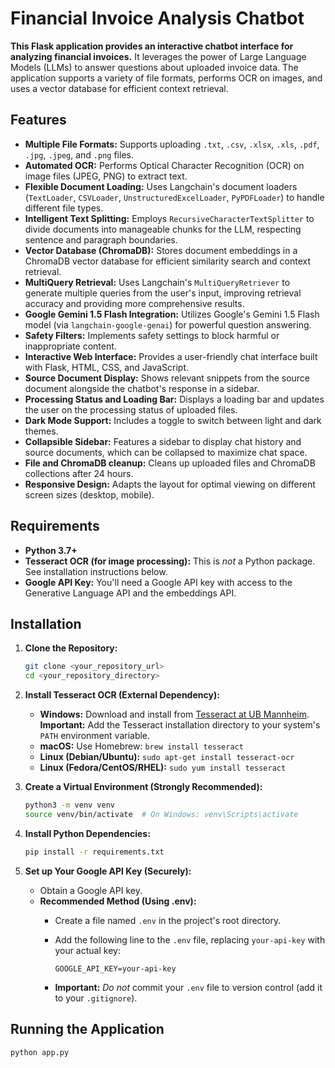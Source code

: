 # Financial Invoice Analysis Chatbot

**This Flask application provides an interactive chatbot interface for analyzing financial invoices.** It leverages the power of Large Language Models (LLMs) to answer questions about uploaded invoice data. The application supports a variety of file formats, performs OCR on images, and uses a vector database for efficient context retrieval.

## Features

*   **Multiple File Formats:** Supports uploading `.txt`, `.csv`, `.xlsx`, `.xls`, `.pdf`, `.jpg`, `.jpeg`, and `.png` files.
*   **Automated OCR:** Performs Optical Character Recognition (OCR) on image files (JPEG, PNG) to extract text.
*   **Flexible Document Loading:** Uses Langchain's document loaders (`TextLoader`, `CSVLoader`, `UnstructuredExcelLoader`, `PyPDFLoader`) to handle different file types.
*   **Intelligent Text Splitting:** Employs `RecursiveCharacterTextSplitter` to divide documents into manageable chunks for the LLM, respecting sentence and paragraph boundaries.
*   **Vector Database (ChromaDB):** Stores document embeddings in a ChromaDB vector database for efficient similarity search and context retrieval.
*   **MultiQuery Retrieval:** Uses Langchain's `MultiQueryRetriever` to generate multiple queries from the user's input, improving retrieval accuracy and providing more comprehensive results.
*   **Google Gemini 1.5 Flash Integration:** Utilizes Google's Gemini 1.5 Flash model (via `langchain-google-genai`) for powerful question answering.
*   **Safety Filters:** Implements safety settings to block harmful or inappropriate content.
*   **Interactive Web Interface:** Provides a user-friendly chat interface built with Flask, HTML, CSS, and JavaScript.
*   **Source Document Display:** Shows relevant snippets from the source document alongside the chatbot's response in a sidebar.
*   **Processing Status and Loading Bar:** Displays a loading bar and updates the user on the processing status of uploaded files.
*   **Dark Mode Support:** Includes a toggle to switch between light and dark themes.
*   **Collapsible Sidebar:** Features a sidebar to display chat history and source documents, which can be collapsed to maximize chat space.
*   **File and ChromaDB cleanup:** Cleans up uploaded files and ChromaDB collections after 24 hours.
*   **Responsive Design:** Adapts the layout for optimal viewing on different screen sizes (desktop, mobile).

## Requirements

*   **Python 3.7+**
*   **Tesseract OCR (for image processing):**  This is *not* a Python package.  See installation instructions below.
*   **Google API Key:**  You'll need a Google API key with access to the Generative Language API and the embeddings API.

## Installation

1.  **Clone the Repository:**

    ```bash
    git clone <your_repository_url>
    cd <your_repository_directory>
    ```

2.  **Install Tesseract OCR (External Dependency):**

    *   **Windows:** Download and install from [Tesseract at UB Mannheim](https://github.com/UB-Mannheim/tesseract/wiki).  **Important:** Add the Tesseract installation directory to your system's `PATH` environment variable.
    *   **macOS:**  Use Homebrew: `brew install tesseract`
    *   **Linux (Debian/Ubuntu):**  `sudo apt-get install tesseract-ocr`
    *   **Linux (Fedora/CentOS/RHEL):** `sudo yum install tesseract`

3.  **Create a Virtual Environment (Strongly Recommended):**

    ```bash
    python3 -m venv venv
    source venv/bin/activate  # On Windows: venv\Scripts\activate
    ```

4.  **Install Python Dependencies:**

    ```bash
    pip install -r requirements.txt
    ```

5.  **Set up Your Google API Key (Securely):**

    *   Obtain a Google API key.
    *   **Recommended Method (Using .env):**
        *   Create a file named `.env` in the project's root directory.
        *   Add the following line to the `.env` file, replacing `your-api-key` with your actual key:

            ```
            GOOGLE_API_KEY=your-api-key
            ```

        *   **Important:**  *Do not* commit your `.env` file to version control (add it to your `.gitignore`).


## Running the Application

```bash
python app.py
